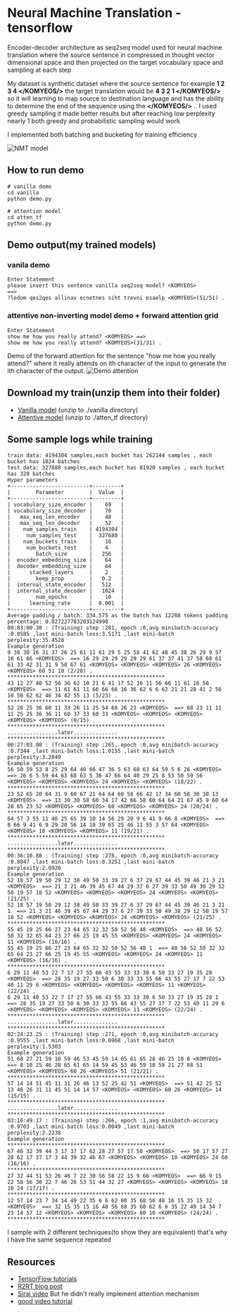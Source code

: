 # Neural Machine Translation - tensorflow

Encoder-decoder architecture as seq2seq model used for neural machine translation where the source sentence in compressed in thought vector dimensional space and then projected on the target vocabulary space and sampling at each step 

My dataset is synthetic dataset where the source sentence for example **1 2 3 4 </KOMYEOS/>** the target translation would be **4 3 2 1 </KOMYEOS/>** so it will learning to map source to destination language and has the ability to determine the end of the sequence using the **</KOMYEOS/>** .. I used greedy sampling it made better results but after reaching low perplexity nearly 1 both greedy and probabilistic sampling would work 
 
I implemented both batching and bucketing for training efficiency 

![NMT model](https://www.blognone.com/sites/default/files/externals/457b91b1c143ae37eacf1f7b930e104e.jpg)

## How to run demo
  ```
  # vanilla demo
  cd vanilla
  python demo.py
  
  # attention model
  cd atten_tf
  python demo.py
  ```
## Demo output(my trained models)
### vanila demo
```
Enter Statement
please invert this sentence vanilla seq2seq model? <KOMYEOS> 
==>
?ledom qes2qes allinav ecnetnes siht trevni esaelp <KOMYEOS>(51/51) .
```
### attentive non-inverting model demo + forward attention grid
```
Enter Statement
show me how you really attend? <KOMYEOS> ==>
show me how you really attend? <KOMYEOS>(31/31) .
```
Demo of the forward attention for the sentence "how me how you really attend?" where it really attends on ith character of the input to generate the ith character of the output.
![Demo attention](https://serving.photos.photobox.com/56163462d87c4a51773d73757f6534d17e2b342d470c26b525f3e4a77cb3fb6dc0864635.jpg)

## Download my train(unzip them into their folder)
* [Vanilla model](https://drive.google.com/open?id=1ynh_VGE-eEZE9HckK7t6VAMSsaK4VwNk) (unzip to ./vanilla directory)
* [Attentive model](https://drive.google.com/open?id=1PRB_dpGTkgXx13gcsPH3ToKhS8oIcIGZ) (unzip to ./atten_tf directory)

## Some sample logs while training 

```
train data: 4194304 samples,each bucket has 262144 samples , each bucket has 1024 batches
test data: 327680 samples,each bucket has 81920 samples , each bucket has 320 batches
Hyper parameters
+-------------------------+---------+
|        Parameter        |  Value  |
+-------------------------+---------+
| vocabulary_size_encoder |    69   |
| vocabulary_size_decoder |    70   |
|   max_seq_len_encoder   |    48   |
|   max_seq_len_decoder   |    52   |
|    num_samples_train    | 4194304 |
|     num_samples_test    |  327680 |
|    num_buckets_train    |    16   |
|     num_buckets_test    |    4    |
|        batch_size       |   256   |
|  encoder_embedding_size |    64   |
|  decoder_embedding_size |    64   |
|      stacked_layers     |    2    |
|        keep_prop        |   0.2   |
|  internal_state_encoder |   512   |
|  internal_state_decoder |   1024  |
|        num_epochs       |    10   |
|      learning_rate      |  0.001  |
+-------------------------+---------+
Average padding / batch: 334.575 as the batch has 12288 tokens padding percentage: 0.027227783203124998
00:03:00.30 : (Training) step :281, epoch :0,avg minibatch-accuracy :0.0585 ,last mini-batch loss:3.5171 ,last mini-batch perplexity:35.4528
Example generation
9 38 30 16 31 37 26 25 61 11 61 29 5 25 58 41 62 48 45 38 26 29 9 57 16 61 66 <KOMYEOS>  ==> 16 29 29 29 29 29 29 61 37 37 41 37 58 68 61 61 33 42 31 31 9 58 67 61 <KOMYEOS> <KOMYEOS> <KOMYEOS> 26 <KOMYEOS> <KOMYEOS> 60 51 10 (2/28) .
**************************************************
43 12 27 40 52 58 36 62 10 21 6 41 17 52 16 11 56 66 11 61 16 50 <KOMYEOS>  ==> 11 61 61 11 66 66 66 16 36 62 6 6 62 21 21 28 41 2 56 10 50 62 62 46 34 42 55 13 (5/23) .
**************************************************
52 28 25 36 60 11 33 26 11 25 54 68 26 23 <KOMYEOS>  ==> 68 23 11 11 11 25 25 36 36 11 60 37 33 60 33 <KOMYEOS> <KOMYEOS> <KOMYEOS> <KOMYEOS> <KOMYEOS> (0/15) .
**************************************************
................later..............
**************************************************
00:27:03.08 : (Training) step :265, epoch :0,avg minibatch-accuracy :0.7344 ,last mini-batch loss:1.0155 ,last mini-batch perplexity:3.2849
Example generation
56 50 59 53 8 25 29 64 40 66 47 36 5 63 68 63 64 59 5 6 26 <KOMYEOS>  ==> 26 6 5 59 64 63 68 63 5 36 47 66 64 40 29 25 8 53 50 59 56 <KOMYEOS> <KOMYEOS> <KOMYEOS> 24 <KOMYEOS> <KOMYEOS> (18/22) .
**************************************************
23 52 65 20 64 31 9 60 67 21 64 64 60 58 66 42 17 34 60 58 30 30 13 <KOMYEOS>  ==> 13 30 30 58 60 34 17 42 66 58 60 64 64 21 67 45 9 60 64 20 65 23 52 <KOMYEOS> <KOMYEOS> 60 <KOMYEOS> <KOMYEOS> 24 (20/24) .
**************************************************
64 57 3 55 11 46 25 65 39 10 14 56 29 20 9 6 41 9 66 8 <KOMYEOS>  ==> 8 66 9 41 6 9 29 20 56 14 10 39 65 25 46 11 55 3 57 64 <KOMYEOS> <KOMYEOS> 10 <KOMYEOS> <KOMYEOS> 11 (19/21) .
**************************************************
................later..............
**************************************************
00:36:10.88 : (Training) step :278, epoch :0,avg minibatch-accuracy :0.8047 ,last mini-batch loss:0.3251 ,last mini-batch perplexity:2.0926
Example generation
52 18 57 19 50 29 12 38 49 50 33 39 27 6 37 29 67 44 45 39 46 21 3 21 <KOMYEOS>  ==> 21 3 21 46 39 45 67 44 29 37 6 27 39 33 50 49 38 29 12 50 19 57 18 52 <KOMYEOS> <KOMYEOS> <KOMYEOS> 24 <KOMYEOS> <KOMYEOS> (21/25) .
52 18 57 19 50 29 12 38 49 50 33 39 27 6 37 29 67 44 45 39 46 21 3 21 1  ==> 21 3 21 46 39 45 67 44 29 37 6 27 39 33 50 49 38 29 12 50 19 57 18 52 <KOMYEOS> <KOMYEOS> <KOMYEOS> 24 <KOMYEOS> <KOMYEOS> (21/25) .
**************************************************
55 45 19 25 66 27 23 64 65 32 32 50 52 56 48 <KOMYEOS>  ==> 48 56 52 50 32 32 65 64 23 27 66 25 19 45 55 <KOMYEOS> <KOMYEOS> 24 <KOMYEOS> 11 <KOMYEOS> (16/16) .
55 45 19 25 66 27 23 64 65 32 32 50 52 56 48 1  ==> 48 56 52 50 32 32 65 64 23 27 66 25 19 45 55 <KOMYEOS> <KOMYEOS> 24 <KOMYEOS> 11 <KOMYEOS> (16/16) .
**************************************************
6 29 11 40 53 22 7 17 27 55 66 43 55 33 33 30 6 50 33 27 19 35 28 <KOMYEOS>  ==> 28 35 19 27 33 50 6 30 33 33 55 66 43 55 27 17 7 22 53 40 11 29 6 <KOMYEOS> <KOMYEOS> <KOMYEOS> <KOMYEOS> 11 <KOMYEOS> (22/24) .
6 29 11 40 53 22 7 17 27 55 66 43 55 33 33 30 6 50 33 27 19 35 28 1  ==> 28 35 19 27 33 50 6 30 33 33 55 66 43 55 27 17 7 22 53 40 11 29 6 <KOMYEOS> <KOMYEOS> <KOMYEOS> <KOMYEOS> 11 <KOMYEOS> (22/24) .
**************************************************
................later..............
**************************************************
02:24:23.25 : (Training) step :271, epoch :0,avg minibatch-accuracy :0.9555 ,last mini-batch loss:0.0968 ,last mini-batch perplexity:1.5303
Example generation
51 68 27 21 59 10 59 46 53 45 59 14 65 61 65 28 46 25 10 8 <KOMYEOS>  ==> 8 10 25 46 28 65 61 65 14 59 45 53 46 59 10 59 21 27 68 51 <KOMYEOS> <KOMYEOS> 60 26 <KOMYEOS> 51 (21/21) .
**************************************************
57 14 14 51 45 11 31 26 46 13 52 25 42 51 <KOMYEOS>  ==> 51 42 25 52 13 46 26 31 11 45 51 14 14 57 <KOMYEOS> <KOMYEOS> 60 26 <KOMYEOS> 14 (15/15) .
**************************************************
................later..............
**************************************************
03:16:49.17 : (Training) step :266, epoch :1,avg minibatch-accuracy :0.9703 ,last mini-batch loss:0.0049 ,last mini-batch perplexity:2.2238
Example generation
**************************************************
67 46 32 39 44 3 17 37 17 62 28 27 57 17 50 <KOMYEOS>  ==> 50 17 57 27 28 62 17 37 17 3 44 39 32 46 67 <KOMYEOS> <KOMYEOS> 10 <KOMYEOS> 24 60 (16/16) .
**************************************************
27 32 44 51 53 26 46 7 22 30 56 58 22 15 9 66 <KOMYEOS>  ==> 66 9 15 22 58 56 30 22 7 46 26 53 51 44 32 27 <KOMYEOS> <KOMYEOS> <KOMYEOS> 10 10 24 (17/17) .
**************************************************
12 57 14 23 7 34 14 49 22 35 6 6 62 60 35 68 56 48 16 15 35 15 32 <KOMYEOS>  ==> 32 15 35 15 16 48 56 68 35 60 62 6 6 35 22 49 14 34 7 23 14 57 12 <KOMYEOS> <KOMYEOS> <KOMYEOS> 60 10 <KOMYEOS> (24/24) .
**************************************************

```

I sample with 2 different techniques(to show they are equivalent) that's why I have the same sequence repeated 

## Resources

* [TensorFlow tutorials](https://www.tensorflow.org/tutorials/seq2seq)
* [R2RT blog post](https://r2rt.com/recurrent-neural-networks-in-tensorflow-iii-variable-length-sequences.html)
* [Siraj video](https://www.youtube.com/watch?v=ElmBrKyMXxs) But he didn't really implement attention mechanism
* [good video tutorial](https://www.youtube.com/watch?v=_Sm0q_FckM8)


